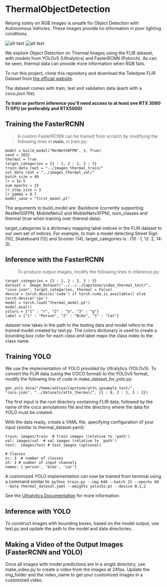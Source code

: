 # ThermalObjectDetection

Relying solely on RGB Images is unsafe for Object Detection with Autonomous Vehicles. These images provide no information in poor lighting conditions. 

![alt text](https://i.imgur.com/uobK6So.jpg)
![alt text](https://i.imgur.com/tZUKitz.jpeg)

We explore Object Detection on Thermal Images using the FLIR dataset, with models from YOLOv5 (Ultralytics) and FasterRCNN (Pytorch). As can be seen, thermal data can provide more information when RGB fails.

To run this project, clone this repository and download the Teledyne FLIR Dataset from [the official website](https://www.flir.ca/oem/adas/adas-dataset-form/).

The dataset comes with train, test and validation data (each with a coco.json file).

**To train or perform inference you'll need access to at least one RTX 3080 TI GPU (or preferably and RTX5000)**

## Training the FasterRCNN
> A custom FasterRCNN can be trained from scratch by modifying the following lines in __main__, in train.py:

    model = build_model("ResNet50FPN", 3, True)
    seed = 2022
    thermal = True
    target_categories = {1 : 1, 2 : 2, 3 : 3}
    train_data_root = "../images_thermal_train/"
    val_data_root = "../images_thermal_val/"
    batch_size = 40
    lr = 1e-5
    num_epochs = 15
    lr_step_size = 3
    lr_gamma = 0.7
    model_save = "first_model.pt"
    
The arguments to build_model are: Backbone (currently supporting ResNet50FPN, MobileNetv2 and MobileNetv3FPN), num_classes and thermal (true when training over thermal data).

target_categories is a dictionary mapping label indices in the FLIR dataset to our own set of indices. For example, to train a model detecting Street Sign (10), Skateboard (12) and Scooter (14), target_categories is : {10 : 1, 12: 2, 14: 3}.

## Inference with the FasterRCNN
> To produce output images, modify the following lines in inference.py:

    target_categories = {1 : 1, 2 : 2, 3 : 3} 
    dataset =  Image_Dataset("../../../Capstone/video_thermal_test/", "coco.json", target_categories, thermal = False)
    device = torch.device('cuda') if torch.cuda.is_available() else torch.device('cpu')
    model = torch.load("thermal_model.pt")  
    model.eval()
    colors = {"1" : "r", "2" : "b", "3" : "g"}
    label = {"1" : "Person", "2" : "Bike", "3" : "Car"}
    
dataset now takes in the path to the testing data and model refers to the trained model created by test.py. The colors dictionary is used to create a bounding box color for each class and label maps the class index to the class name.

## Training YOLO

We use the implementation of YOLO provided by Ultralytics (YOLOv5). To convert the FLIR data (using the COCO format) to the YOLOv5 format, modify the following line of code in make_dataset_for_yolo.py:

   ```gen_yolo_data("/home/aditya/Capstone/attn_upsample_test/", "coco.json", "../datasets/attn_thermal/", {1 : 0, 2 : 1, 3 : 2})```
   
The first input is the root directory containing FLIR data, followed by the name of the coco annotations file and the directory where the data for YOLO must be created.

With the data ready, create a YAML file, specifying configuration of your input (similar to thermal_dataset.yaml):
  ```path: ../datasets/upsampled_thermal
train: images/train  # train images (relative to 'path')
val: images/val  # val images (relative to 'path')
test:  images/test # test images (optional)

# Classes
nc: 3  # number of classes
ch: 1 # number of input channels
names: ['person', 'bike', 'car']
```

A customized YOLO implementation can now be trained from terminal using a command similar to:
```python train.py --img 640 --batch 21 --epochs 60 --data thermal_dataset.yaml --weights yolov5s.pt --device 0,1,2```

See the [Ultralytics Documentation](https://github.com/ultralytics/yolov5/) for more information.

## Inference with YOLO
To construct images with bounding boxes, based on the model output, use test.py and update the path to the model and data directories.

## Making a Video of the Output Images (FasterRCNN and YOLO)
Once all images with model predictions are in a single directory, use make_video.py to create a video from the images at 24fps.
Update the img_folder and the video_name to get your customized images in a customized video.


